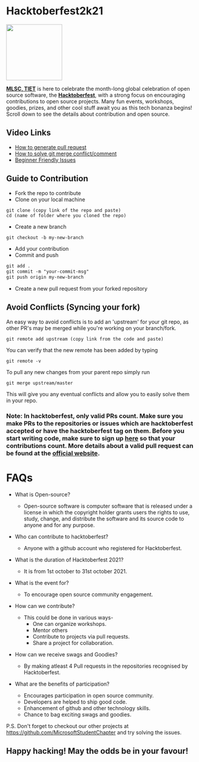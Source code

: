 # Hacktoberfest2k21
<img src="https://hacktoberfest.digitalocean.com/_nuxt/img/logo-hf-icon.6b4a329.svg" width="150" height="150">


**[MLSC, TIET](https://mlsctiet.co.in/)** is here to celebrate the month-long global celebration of open source software, the   **[Hacktoberfest](https://hacktoberfest.mlsctiet.co.in/)**, with a strong focus on encouraging contributions to open source projects. Many fun events, workshops, goodies, prizes, and other cool stuff await you as this tech bonanza begins!
Scroll down to see the details about contribution and open source. 

 ## Video Links

- [How to generate pull request](https://youtu.be/DIj2q02gvKs)
- [How to solve git merge conflict/comment](https://youtu.be/zOx5PJTY8CI)
- [Beginner Friendly Issues](https://goodfirstissue.dev/)

## Guide to Contribution

- Fork the repo to contribute 
- Clone on your local machine

```terminal
git clone (copy link of the repo and paste)
cd (name of folder where you cloned the repo)
```

- Create a new branch

```markdown
git checkout -b my-new-branch
```
- Add your contribution
- Commit and push

```markdown
git add .
git commit -m "your-commit-msg"
git push origin my-new-branch
```

- Create a new pull request from your forked repository


## Avoid Conflicts (Syncing your fork)

An easy way to avoid conflicts is to add an 'upstream' for your git repo, as other PR's may be merged while you're working on your branch/fork.   

```terminal
git remote add upstream (copy link from the code and paste)
```

You can verify that the new remote has been added by typing
```terminal
git remote -v
```

To pull any new changes from your parent repo simply run
```terminal
git merge upstream/master
```

This will give you any eventual conflicts and allow you to easily solve them in your repo.

### Note: In hacktoberfest, only valid PRs count. Make sure you make PRs to the repositories or issues which are hacktoberfest accepted or have the hacktoberfest tag on them. Before you start writing code, make sure to sign up [here](https://hacktoberfest.digitalocean.com/profile) so that your contributions count. More details about a valid pull request can be found at the [official website](https://hacktoberfest.digitalocean.com/). 

# FAQs
- What is Open-source?
    - Open-source software is computer software that is released under a license in which the copyright holder grants users the rights to use, study, change, and distribute the software and its source code to anyone and for any purpose.

- Who can contribute to hacktoberfest?
    - Anyone with a github account who registered for Hacktoberfest.

- What is the duration of Hacktoberfest 2021?
  - It is from 1st october to 31st october 2021.

- What is the event for?
  - To encourage open source community engagement.

- How can we contribute?
    - This could be done in various ways-
        - One can organize workshops.
        - Mentor others
        - Contribute to projects via pull requests.
        - Share a project for collaboration.


- How can we receive swags and Goodies?
    - By making atleast 4 Pull requests in the repositories recognised by Hacktoberfest.

- What are the benefits of participation?
    - Encourages participation in open source community.
    - Developers are helped to ship good code.
    - Enhancement of github and other technology skills.
    - Chance to bag exciting swags and goodies.

P.S. Don't forget to checkout our other projects at https://github.com/MicrosoftStudentChapter and try solving the issues.
## Happy hacking! May the odds be in your favour!
